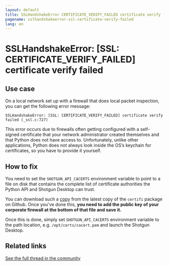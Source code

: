 ```yaml
---
layout: default
title: SSLHandshakeError CERTIFICATE_VERIFY_FAILED certificate verify failed
pagename: sslhandshakeerror-ssl-certificate-verify-failed
lang: en
---
```


# SSLHandshakeError: [SSL: CERTIFICATE_VERIFY_FAILED] certificate verify failed

## Use case

On a local network set up with a firewall that does local packet inspection, you can get the following error message: 

```
SSLHandshakeError: [SSL: CERTIFICATE_VERIFY_FAILED] certificate verify failed (_ssl.c:727)
```

This error occurs due to firewalls often getting configured with a self-signed certificate that your network administrator created themselves and that Python does not have access to. Unfortunately, unlike other applications, Python does not always look inside the OS’s keychain for certificates, so you have to provide it yourself.

## How to fix

You need to set the `SHOTGUN_API_CACERTS` environment variable to point to a file on disk that contains the complete list of certificate authorities the Python API and Shotgun Desktop can trust.

You can download such a [copy](https://github.com/certifi/python-certifi/blob/master/certifi/cacert.pem) from the latest copy of the `certifi` package on Github. Once you've done this, **you need to add the public key of your corporate firewall at the bottom of that file and save it.**

Once this is done, simply set `SHOTGUN_API_CACERTS` environment variable to the path location, e.g. `/opt/certs/cacert.pem` and launch the Shotgun Desktop.

## Related links

[See the full thread in the community](https://community.shotgridsoftware.com/t/using-shotgun-desktop-behind-an-firewall-with-ssl-introspection/11434)